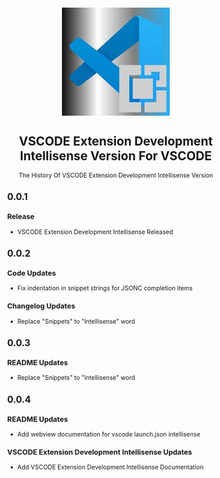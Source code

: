<p align="center">
    <img src="https://raw.githubusercontent.com/amiralariska/vscode-extension-development-intellisense/refs/heads/vscode-extension-development-intellisense/icon/vscode-extension-development-intellisense-logo.jpg" alt="VSCODE Logo">
    <h1 align="center">VSCODE Extension Development Intellisense Version For VSCODE</h1>
    <p align="center">The History Of VSCODE Extension Development Intellisense Version</p>
</p>

## 0.0.1
### Release
- VSCODE Extension Development Intellisense Released

## 0.0.2
### Code Updates
- Fix indentation in snippet strings for JSONC completion items
### Changelog Updates
- Replace "Snippets" to "Intellisense" word

## 0.0.3
### README Updates
- Replace "Snippets" to "Intellisense" word

## 0.0.4
### README Updates
- Add webview documentation for vscode launch.json intellisense
### VSCODE Extension Development Intellisense Updates
- Add VSCODE Extension Development Intellisense Documentation